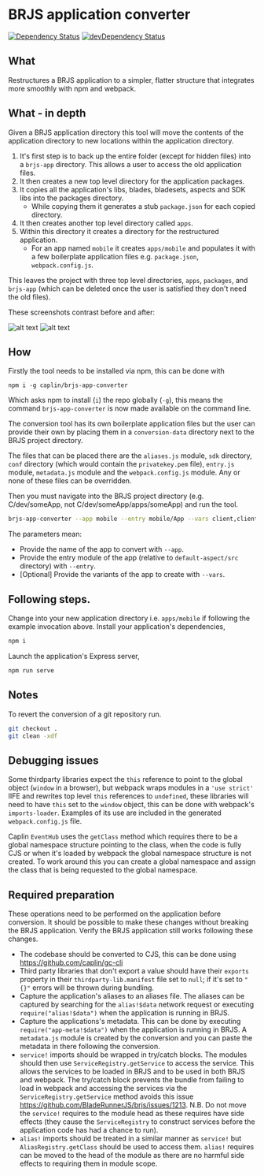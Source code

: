 # BRJS application converter
[![Dependency Status](https://david-dm.org/caplin/brjs-app-converter.png)](https://david-dm.org/caplin/brjs-app-converter)
[![devDependency Status](https://david-dm.org/caplin/brjs-app-converter/dev-status.svg)](https://david-dm.org/caplin/brjs-app-converter#info=devDependencies)

## What

Restructures a BRJS application to a simpler, flatter structure that integrates more smoothly with npm and webpack.

## What - in depth

Given a BRJS application directory this tool will move the contents of the application directory to new locations
within the application directory.

1. It's first step is to back up the entire folder (except for hidden files) into a `brjs-app` directory. This allows
a user to access the old application files.
2. It then creates a new top level directory for the application packages.
3. It copies all the application's libs, blades, bladesets, aspects and SDK libs into the packages directory.
	* While copying them it generates a stub `package.json` for each copied directory.
4. It then creates another top level directory called `apps`.
5. Within this directory it creates a directory for the restructured application.
	* For an app named `mobile` it creates `apps/mobile` and populates it with a few boilerplate application files e.g.
	`package.json`, `webpack.config.js`.

This leaves the project with three top level directories, `apps`, `packages`, and `brjs-app` (which can be
deleted once the user is satisfied they don't need the old files).

These screenshots contrast before and after:

![alt text](https://github.com/caplin/brjs-app-converter/raw/master/preparation/current.png "Current Structure")
![alt text](https://github.com/caplin/brjs-app-converter/raw/master/preparation/post.png "Post Conversion Structure")

## How

Firstly the tool needs to be installed via npm, this can be done with

`npm i -g caplin/brjs-app-converter`

Which asks npm to install (`i`) the repo globally (`-g`), this means the command `brjs-app-converter` is now made
available on the command line.

The conversion tool has its own boilerplate application files but the user can provide their own by placing them in a
`conversion-data` directory next to the BRJS project directory.

The files that can be placed there are the `aliases.js` module, `sdk` directory, `conf` directory (which would contain the `privatekey.pem` file), `entry.js` module, `metadata.js`
module and the `webpack.config.js` module. Any or none of these files can be overridden.

Then you must navigate into the BRJS project directory (e.g. C/dev/someApp, not C/dev/someApp/apps/someApp) and run the tool.

```bash
brjs-app-converter --app mobile --entry mobile/App --vars client,client1
```

The parameters mean:

* Provide the name of the app to convert with `--app`.
* Provide the entry module of the app (relative to `default-aspect/src` directory) with `--entry`.
* [Optional] Provide the variants of the app to create with `--vars`.

## Following steps.

Change into your new application directory i.e. `apps/mobile` if following the example invocation above.
Install your application's dependencies,

```bash
npm i
```

Launch the application's Express server,

```bash
npm run serve
```

## Notes

To revert the conversion of a git repository run.

```bash
git checkout .
git clean -xdf
```

## Debugging issues

Some thirdparty libraries expect the `this` reference to point to the global object (`window` in a browser), but webpack
wraps modules in a `'use strict'` IIFE and rewrites top level `this` references to `undefined`, these libraries will
need to have `this` set to the `window` object, this can be done with webpack's `imports-loader`. Examples of its use
are included in the generated `webpack.config.js` file.

Caplin `EventHub` uses the `getClass` method which requires there to be a global namespace structure pointing to the
class, when the code is fully CJS or when it's loaded by webpack the global namespace structure is not created. To work
around this you can create a global namespace and assign the class that is being requested to the global namespace.

## Required preparation

These operations need to be performed on the application before conversion. It should be possible to make these changes
without breaking the BRJS application. Verify the BRJS application still works following these changes.

* The codebase should be converted to CJS, this can be done using https://github.com/caplin/gc-cli
* Third party libraries that don't export a value should have their `exports` property in their
`thirdparty-lib.manifest` file set to `null`; if it's set to `"{}"` errors will be thrown during bundling.
* Capture the application's aliases to an aliases file. The aliases can be captured by searching for the `alias!$data`
network request or executing `require("alias!$data")` when the application is running in BRJS.
* Capture the applications's metadata. This can be done by executing `require("app-meta!$data")` when the application
is running in BRJS. A `metadata.js` module is created by the conversion and you can paste the metadata in there
following the conversion.
* `service!` imports should be wrapped in try/catch blocks. The modules should then use `ServiceRegistry.getService` to
access the service. This allows the services to be loaded in BRJS and to be used in both BRJS and webpack. The try/catch
block prevents the bundle from failing to load in webpack and accessing the services via the
`ServiceRegistry.getService` method avoids this issue https://github.com/BladeRunnerJS/brjs/issues/1213.
N.B. Do not move the `service!` requires to the module head as these requires have side effects (they cause the
`ServiceRegistry` to construct services before the application code has had a chance to run).
* `alias!` imports should be treated in a similar manner as `service!` but `AliasRegistry.getClass` should be used
to access them. `alias!` requires can be moved to the head of the module as there are no harmful side effects to
requiring them in module scope.
